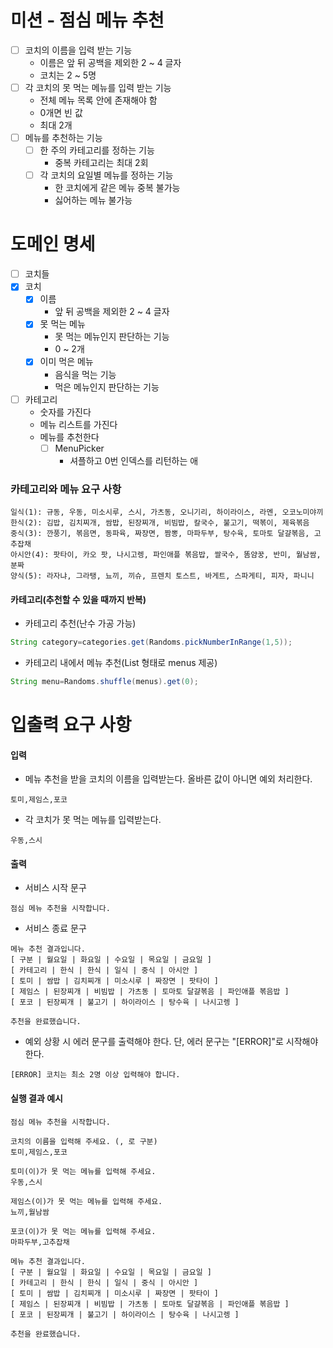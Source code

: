 # 미션 - 점심 메뉴 추천

- [ ] 코치의 이름을 입력 받는 기능
    - 이름은 앞 뒤 공백을 제외한 2 ~ 4 글자
    - 코치는 2 ~ 5명
- [ ] 각 코치의 못 먹는 메뉴를 입력 받는 기능
    - 전체 메뉴 목록 안에 존재해야 함
    - 0개면 빈 값
    - 최대 2개
- [ ] 메뉴를 추천하는 기능
    - [ ] 한 주의 카테고리를 정하는 기능
        - 중복 카테고리는 최대 2회
    - [ ] 각 코치의 요일별 메뉴를 정하는 기능
        - 한 코치에게 같은 메뉴 중복 불가능
        - 싫어하는 메뉴 불가능

# 도메인 명세

- [ ] 코치들
- [x] 코치
    - [x] 이름
        - 앞 뒤 공백을 제외한 2 ~ 4 글자
    - [x] 못 먹는 메뉴
        - 못 먹는 메뉴인지 판단하는 기능
        - 0 ~ 2개
    - [x] 이미 먹은 메뉴
        - 음식을 먹는 기능
        - 먹은 메뉴인지 판단하는 기능
- [ ] 카테고리
    - 숫자를 가진다
    - 메뉴 리스트를 가진다
    - 메뉴를 추천한다
        - [ ] MenuPicker
            - 셔플하고 0번 인덱스를 리턴하는 애

### 카테고리와 메뉴 요구 사항

```
일식(1): 규동, 우동, 미소시루, 스시, 가츠동, 오니기리, 하이라이스, 라멘, 오코노미야끼
한식(2): 김밥, 김치찌개, 쌈밥, 된장찌개, 비빔밥, 칼국수, 불고기, 떡볶이, 제육볶음
중식(3): 깐풍기, 볶음면, 동파육, 짜장면, 짬뽕, 마파두부, 탕수육, 토마토 달걀볶음, 고추잡채
아시안(4): 팟타이, 카오 팟, 나시고렝, 파인애플 볶음밥, 쌀국수, 똠얌꿍, 반미, 월남쌈, 분짜
양식(5): 라자냐, 그라탱, 뇨끼, 끼슈, 프렌치 토스트, 바게트, 스파게티, 피자, 파니니
```

#### 카테고리(추천할 수 있을 때까지 반복)

- 카테고리 추천(난수 가공 가능)

```java
String category=categories.get(Randoms.pickNumberInRange(1,5));
```

- 카테고리 내에서 메뉴 추천(List<String> 형태로 menus 제공)

```java
String menu=Randoms.shuffle(menus).get(0);
```

# 입출력 요구 사항

#### 입력

- 메뉴 추천을 받을 코치의 이름을 입력받는다. 올바른 값이 아니면 예외 처리한다.

```
토미,제임스,포코
```

- 각 코치가 못 먹는 메뉴를 입력받는다.

```
우동,스시
```

#### 출력

- 서비스 시작 문구

```
점심 메뉴 추천을 시작합니다.
```

- 서비스 종료 문구

```
메뉴 추천 결과입니다.
[ 구분 | 월요일 | 화요일 | 수요일 | 목요일 | 금요일 ]
[ 카테고리 | 한식 | 한식 | 일식 | 중식 | 아시안 ]
[ 토미 | 쌈밥 | 김치찌개 | 미소시루 | 짜장면 | 팟타이 ]
[ 제임스 | 된장찌개 | 비빔밥 | 가츠동 | 토마토 달걀볶음 | 파인애플 볶음밥 ]
[ 포코 | 된장찌개 | 불고기 | 하이라이스 | 탕수육 | 나시고렝 ]

추천을 완료했습니다.
```

- 예외 상황 시 에러 문구를 출력해야 한다. 단, 에러 문구는 "[ERROR]"로 시작해야 한다.

```
[ERROR] 코치는 최소 2명 이상 입력해야 합니다.
```

#### 실행 결과 예시

```
점심 메뉴 추천을 시작합니다.

코치의 이름을 입력해 주세요. (, 로 구분)
토미,제임스,포코

토미(이)가 못 먹는 메뉴를 입력해 주세요.
우동,스시

제임스(이)가 못 먹는 메뉴를 입력해 주세요.
뇨끼,월남쌈

포코(이)가 못 먹는 메뉴를 입력해 주세요.
마파두부,고추잡채

메뉴 추천 결과입니다.
[ 구분 | 월요일 | 화요일 | 수요일 | 목요일 | 금요일 ]
[ 카테고리 | 한식 | 한식 | 일식 | 중식 | 아시안 ]
[ 토미 | 쌈밥 | 김치찌개 | 미소시루 | 짜장면 | 팟타이 ]
[ 제임스 | 된장찌개 | 비빔밥 | 가츠동 | 토마토 달걀볶음 | 파인애플 볶음밥 ]
[ 포코 | 된장찌개 | 불고기 | 하이라이스 | 탕수육 | 나시고렝 ]

추천을 완료했습니다.
```

